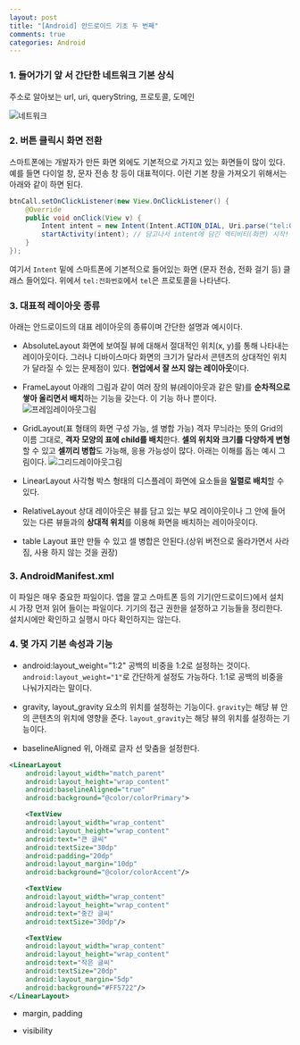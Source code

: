 ```yaml
---
layout: post
title: "[Android] 안드로이드 기초 두 번째"
comments: true
categories: Android
---
```


### 1. 들어가기 앞 서 간단한 네트워크 기본 상식

주소로 알아보는 url, uri, queryString, 프로토콜, 도메인

![네트워크](https://nokbeondev.github.io/img/networkaddress.PNG)

### 2. 버튼 클릭시 화면 전환
스마트폰에는 개발자가 만든 화면 외에도 기본적으로 가지고 있는 화면들이 많이 있다. 예를 들면 다이얼 창, 문자 전송 창 등이 대표적이다. 이런 기본 창을 가져오기 위해서는 아래와 같이 하면 된다.

```java
btnCall.setOnClickListener(new View.OnClickListener() {
    @Override
    public void onClick(View v) {
        Intent intent = new Intent(Intent.ACTION_DIAL, Uri.parse("tel:010-1234-6789")); // 전달할 데이터를 intent에 담음
        startActivity(intent); // 담고나서 intent에 담긴 엑티비티(화면) 시작!
    }
});
```

여기서 `Intent` 밑에 스마트폰에 기본적으로 들어있는 화면 (문자 전송, 전화 걸기 등) 클래스 들어있다. 위에서 `tel:전화번호`에서 `tel`은 프로토콜을 나타낸다.



### 3. 대표적 레이아웃 종류

아래는 안드로이드의 대표 레이아웃의 종류이며 간단한 설명과 예시이다.

- AbsoluteLayout
화면에 보여질 뷰에 대해서 절대적인 위치(x, y)를 통해 나타내는 레이아웃이다. 그러나 디바이스마다 화면의 크기가 달라서 콘텐츠의 상대적인 위치가 달라질 수 있는 문제점이 있다. **현업에서 잘 쓰지 않는 레이아웃**이다.

- FrameLayout
아래의 그림과 같이 여러 장의 뷰(레이아웃과 같은 말)를 **순차적으로 쌓아 올리면서 배치**하는 기능을 갖는다. 이 기능 하나 뿐이다.
![프레임레이아웃그림](https://nokbeondev.github.io/img/framelayout.PNG)

- GridLayout(표 형태의 화면 구성 가능, 셀  병합 가능)
격자 무늬라는 뜻의 Grid의 이름 그대로, **격자 모양의 표에 child를 배치**한다. **셀의 위치와 크기를 다양하게 변형**할 수 있고 **셀끼리 병합**도 가능해, 응용 가능성이 많다. 아래는 이해를 돕는 예시 그림이다.
![그리드레이아웃그림](https://nokbeondev.github.io/img/gridlayout.PNG)

- LinearLayout
사각형 박스 형태의 디스플레이 화면에 요소들을 **일렬로 배치**할 수 있다.

- RelativeLayout
상대 레이아웃은 뷰를 담고 있는 부모 레이아웃이나 그 안에 들어있는 다른 뷰들과의 **상대적 위치**를 이용해 화면을 배치하는 레이아웃이다.

- table Layout
표만 만들 수 있고 셀 병합은 안된다.(상위 버전으로 올라가면서 사라짐, 사용 하지 않는 것을 권장)

### 3. AndroidManifest.xml
이 파일은 매우 중요한 파일이다. 앱을 깔고 스마트폰 등의 기기(안드로이드)에서 설치 시 가장 먼저 읽어 들이는 파일이다. 기기의 접근 권한을 설정하고 기능들을 정리한다. 설치시에만 확인하고 실행시 마다 확인하지는 않는다.

### 4. 몇 가지 기본 속성과 기능
- android:layout_weight="1:2"
공백의 비중을 1:2로 설정하는 것이다. `android:layout_weight="1"`로 간단하게 설정도 가능하다. 1:1로 공백의 비중을 나눠가지라는 말이다.

- gravity, layout_gravity
요소의 위치를 설정하는 기능이다. `gravity`는 해당 뷰 안의 콘텐츠의 위치에 영향을 준다. `layout_gravity`는 해당 뷰의 위치를 설정하는 기능이다.

- baselineAligned
위, 아래로 글자 선 맞춤을 설정한다.

```xml
<LinearLayout
	android:layout_width="match_parent"
	android:layout_height="wrap_content"
	android:baselineAligned="true"
	android:background="@color/colorPrimary">

	<TextView
	android:layout_width="wrap_content"
	android:layout_height="wrap_content"
	android:text="큰 글씨"
	android:textSize="30dp"
	android:padding="20dp"
	android:layout_margin="10dp"
	android:background="@color/colorAccent"/>

	<TextView
	android:layout_width="wrap_content"
	android:layout_height="wrap_content"
	android:text="중간 글씨"
	android:textSize="30dp"/>

	<TextView
	android:layout_width="wrap_content"
	android:layout_height="wrap_content"
	android:text="작은 글씨"
	android:textSize="20dp"
	android:layout_margin="5dp"
	android:background="#FF5722"/>
</LinearLayout>
```

- margin, padding


- visibility



